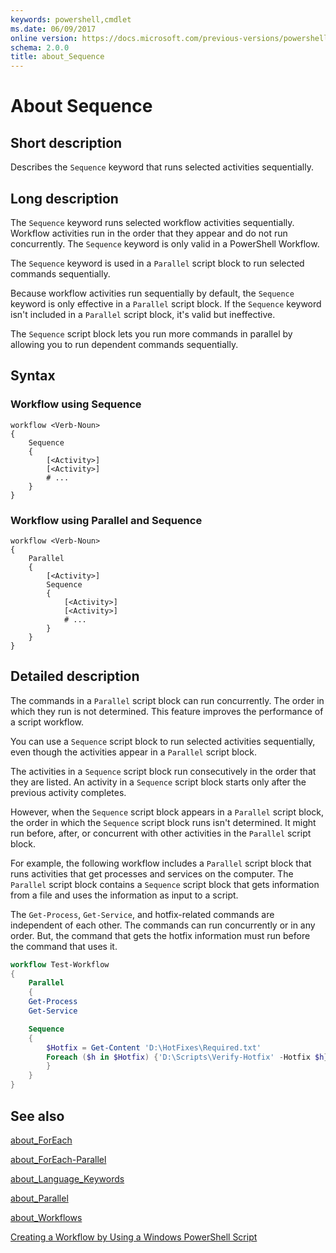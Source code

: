 ```yaml
---
keywords: powershell,cmdlet
ms.date: 06/09/2017
online version: https://docs.microsoft.com/previous-versions/powershell/module/psworkflow/about/about_sequence?view=powershell-4.0&WT.mc_id=ps-gethelp
schema: 2.0.0
title: about_Sequence
---
```


# About Sequence

## Short description

Describes the `Sequence` keyword that runs selected activities sequentially.

## Long description

The `Sequence` keyword runs selected workflow activities sequentially. Workflow
activities run in the order that they appear and do not run concurrently. The
`Sequence` keyword is only valid in a PowerShell Workflow.

The `Sequence` keyword is used in a `Parallel` script block to run selected
commands sequentially.

Because workflow activities run sequentially by default, the `Sequence` keyword
is only effective in a `Parallel` script block. If the `Sequence` keyword isn't
included in a `Parallel` script block, it's valid but ineffective.

The `Sequence` script block lets you run more commands in parallel by allowing
you to run dependent commands sequentially.

## Syntax

### Workflow using Sequence

```
workflow <Verb-Noun>
{
    Sequence
    {
        [<Activity>]
        [<Activity>]
        # ...
    }
}
```

### Workflow using Parallel and Sequence

```
workflow <Verb-Noun>
{
    Parallel
    {
        [<Activity>]
        Sequence
        {
            [<Activity>]
            [<Activity>]
            # ...
        }
    }
}
```

## Detailed description

The commands in a `Parallel` script block can run concurrently. The order in
which they run is not determined. This feature improves the performance of a
script workflow.

You can use a `Sequence` script block to run selected activities sequentially,
even though the activities appear in a `Parallel` script block.

The activities in a `Sequence` script block run consecutively in the order that
they are listed. An activity in a `Sequence` script block starts only after the
previous activity completes.

However, when the `Sequence` script block appears in a `Parallel` script block,
the order in which the `Sequence` script block runs isn't determined. It might
run before, after, or concurrent with other activities in the `Parallel` script
block.

For example, the following workflow includes a `Parallel` script block that
runs activities that get processes and services on the computer. The `Parallel`
script block contains a `Sequence` script block that gets information from a
file and uses the information as input to a script.

The `Get-Process`, `Get-Service`, and hotfix-related commands are independent
of each other. The commands can run concurrently or in any order. But, the
command that gets the hotfix information must run before the command that uses
it.

```powershell
workflow Test-Workflow
{
    Parallel
    {
    Get-Process
    Get-Service

    Sequence
    {
        $Hotfix = Get-Content 'D:\HotFixes\Required.txt'
        Foreach ($h in $Hotfix) {'D:\Scripts\Verify-Hotfix' -Hotfix $h}
        }
    }
}
```

## See also

[about_ForEach](../../Microsoft.PowerShell.Core/About/about_Foreach.md)

[about_ForEach-Parallel](about_ForEach-Parallel.md)

[about_Language_Keywords](../../Microsoft.PowerShell.Core/About/about_Language_Keywords.md)

[about_Parallel](about_Parallel.md)

[about_Workflows](about_Workflows.md)

[Creating a Workflow by Using a Windows PowerShell Script](/powershell/developer/workflow/creating-a-workflow-by-using-a-windows-powershell-script)
